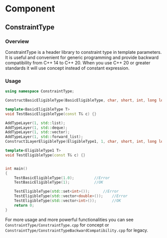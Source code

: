 # Component
## ConstraintType
### Overview
ConstraintType is a header library to constraint type in template parameters. It is useful and convenient for generic programming and provide backward compatibility from C++ 14 to C++ 20. When you use C++ 20 or greater standards it will use concept instead of constant expression.  
### Usage
```c++
using namespace ConstraintType;

ConstructBasicEligibleType(BasicEligibleType, char, short, int, long long);

template<BasicEligibleType T>
void TestBasicEligibleType(const T& c) {}

AddTypeLayer(1, std::list);
AddTypeLayer(1, std::deque);
AddTypeLayer(1, std::vector);
AddTypeLayer(1, std::forward_list);
Construct1LayerEligibleType(EligibleType1, 1, char, short, int, long long);

template<EligibleType1 T>
void TestEligibleType(const T& c) {}


int main()
{
	TestBasicEligibleType(1.0);			//Error
	TestBasicEligibleType(1);			//OK

	TestEligibleType(std::set<int>());		//Error
	TestEligibleType(std::vector<double>());	//Error
	TestEligibleType(std::vector<int>());		//OK
	return 0;
}
```  
For more usage and more powerful functionalities you can see `ConstraintType/ConstraintType.cpp` for concept or `ConstraintType/ConstraintTypeBackwardCompatibility.cpp` for legacy.  
